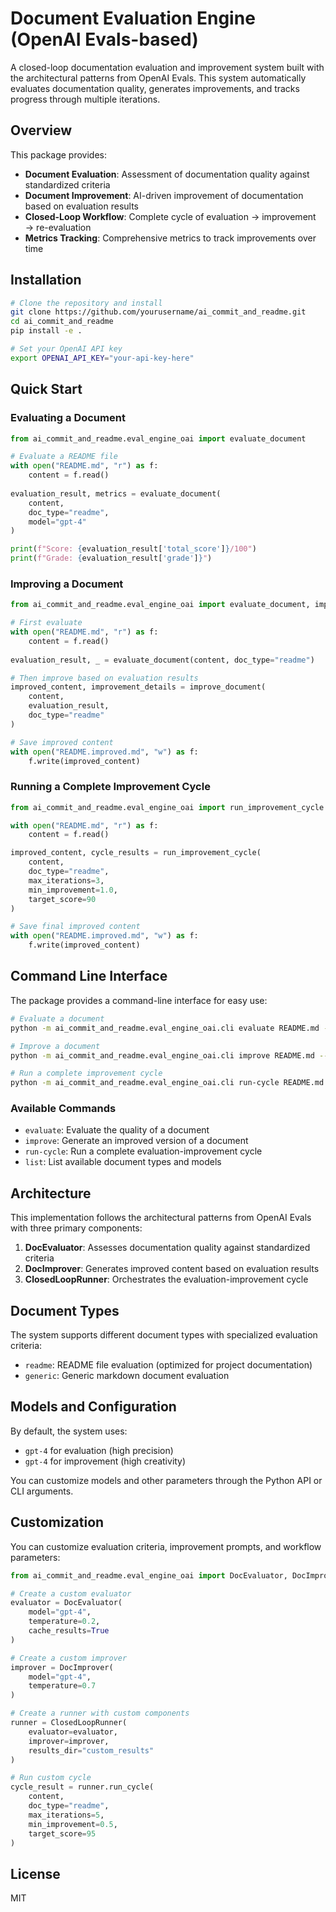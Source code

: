 # Document Evaluation Engine (OpenAI Evals-based)

A closed-loop documentation evaluation and improvement system built with the architectural patterns from OpenAI Evals. This system automatically evaluates documentation quality, generates improvements, and tracks progress through multiple iterations.

## Overview

This package provides:

- **Document Evaluation**: Assessment of documentation quality against standardized criteria
- **Document Improvement**: AI-driven improvement of documentation based on evaluation results
- **Closed-Loop Workflow**: Complete cycle of evaluation → improvement → re-evaluation
- **Metrics Tracking**: Comprehensive metrics to track improvements over time

## Installation

```bash
# Clone the repository and install
git clone https://github.com/yourusername/ai_commit_and_readme.git
cd ai_commit_and_readme
pip install -e .

# Set your OpenAI API key
export OPENAI_API_KEY="your-api-key-here"
```

## Quick Start

### Evaluating a Document

```python
from ai_commit_and_readme.eval_engine_oai import evaluate_document

# Evaluate a README file
with open("README.md", "r") as f:
    content = f.read()
    
evaluation_result, metrics = evaluate_document(
    content, 
    doc_type="readme", 
    model="gpt-4"
)

print(f"Score: {evaluation_result['total_score']}/100")
print(f"Grade: {evaluation_result['grade']}")
```

### Improving a Document

```python
from ai_commit_and_readme.eval_engine_oai import evaluate_document, improve_document

# First evaluate
with open("README.md", "r") as f:
    content = f.read()
    
evaluation_result, _ = evaluate_document(content, doc_type="readme")

# Then improve based on evaluation results
improved_content, improvement_details = improve_document(
    content, 
    evaluation_result, 
    doc_type="readme"
)

# Save improved content
with open("README.improved.md", "w") as f:
    f.write(improved_content)
```

### Running a Complete Improvement Cycle

```python
from ai_commit_and_readme.eval_engine_oai import run_improvement_cycle

with open("README.md", "r") as f:
    content = f.read()

improved_content, cycle_results = run_improvement_cycle(
    content,
    doc_type="readme",
    max_iterations=3,
    min_improvement=1.0,
    target_score=90
)

# Save final improved content
with open("README.improved.md", "w") as f:
    f.write(improved_content)
```

## Command Line Interface

The package provides a command-line interface for easy use:

```bash
# Evaluate a document
python -m ai_commit_and_readme.eval_engine_oai.cli evaluate README.md --output eval_report.md

# Improve a document
python -m ai_commit_and_readme.eval_engine_oai.cli improve README.md --output README.improved.md

# Run a complete improvement cycle
python -m ai_commit_and_readme.eval_engine_oai.cli run-cycle README.md --iterations 3 --output README.improved.md
```

### Available Commands

- `evaluate`: Evaluate the quality of a document
- `improve`: Generate an improved version of a document
- `run-cycle`: Run a complete evaluation-improvement cycle
- `list`: List available document types and models

## Architecture

This implementation follows the architectural patterns from OpenAI Evals with three primary components:

1. **DocEvaluator**: Assesses documentation quality against standardized criteria
2. **DocImprover**: Generates improved content based on evaluation results
3. **ClosedLoopRunner**: Orchestrates the evaluation-improvement cycle

## Document Types

The system supports different document types with specialized evaluation criteria:

- `readme`: README file evaluation (optimized for project documentation)
- `generic`: Generic markdown document evaluation

## Models and Configuration

By default, the system uses:

- `gpt-4` for evaluation (high precision)
- `gpt-4` for improvement (high creativity)

You can customize models and other parameters through the Python API or CLI arguments.

## Customization

You can customize evaluation criteria, improvement prompts, and workflow parameters:

```python
from ai_commit_and_readme.eval_engine_oai import DocEvaluator, DocImprover, ClosedLoopRunner

# Create a custom evaluator
evaluator = DocEvaluator(
    model="gpt-4",
    temperature=0.2,
    cache_results=True
)

# Create a custom improver
improver = DocImprover(
    model="gpt-4",
    temperature=0.7
)

# Create a runner with custom components
runner = ClosedLoopRunner(
    evaluator=evaluator,
    improver=improver,
    results_dir="custom_results"
)

# Run custom cycle
cycle_result = runner.run_cycle(
    content,
    doc_type="readme",
    max_iterations=5,
    min_improvement=0.5,
    target_score=95
)
```

## License

MIT